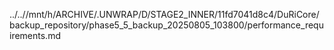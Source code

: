 ../..//mnt/h/ARCHIVE/.UNWRAP/D/STAGE2_INNER/11fd7041d8c4/DuRiCore/backup_repository/phase5_5_backup_20250805_103800/performance_requirements.md